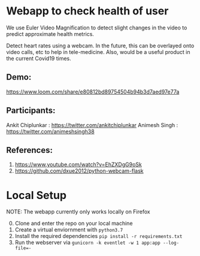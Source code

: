 # Webapp to check health of user
We use Euler Video Magnification to detect slight changes in the video to predict approximate health metrics.  

Detect heart rates using a webcam. In the future, this can be overlayed onto video calls, etc to help in tele-medicine. Also, would be a useful product in the current Covid19 times.

## Demo: 
https://www.loom.com/share/e80812bd89754504b94b3d7aed97e77a

## Participants: 
Ankit Chiplunkar : https://twitter.com/ankitchiplunkar 
Animesh Singh : https://twitter.com/animeshsingh38


## References: 
1. https://www.youtube.com/watch?v=EhZXDgG9oSk 
2. https://github.com/dxue2012/python-webcam-flask

# Local Setup

NOTE: The webapp currently only works locally on Firefox

0. Clone and enter the repo on your local machine
1. Create a virtual enviornment with `python3.7`
2. Install the required dependencies `pip install -r requirements.txt`
4. Run the webserver via `gunicorn -k eventlet -w 1 app:app --log-file=-`

